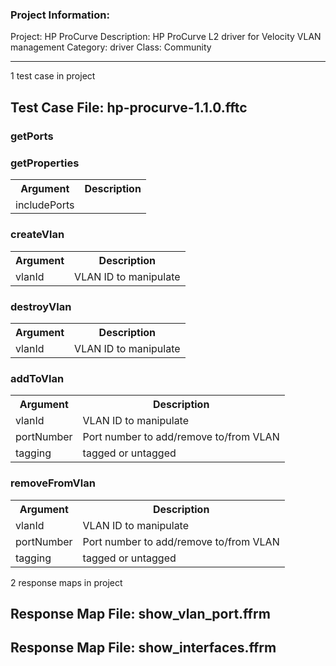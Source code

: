 ### Project Information:
Project: HP ProCurve
Description: HP ProCurve L2 driver for Velocity VLAN management
Category: driver
Class: Community


 ----
1 test case in project
## Test Case File: hp-procurve-1.1.0.fftc
### getPorts
### getProperties
<table><tr><th>Argument</th><th>Description</th></tr>
<tr><td>includePorts</td><tr></tr></table>

### createVlan
<table><tr><th>Argument</th><th>Description</th></tr>
<tr><td>vlanId</td><td>VLAN ID to manipulate</tr></td></table>

### destroyVlan
<table><tr><th>Argument</th><th>Description</th></tr>
<tr><td>vlanId</td><td>VLAN ID to manipulate</tr></td></table>

### addToVlan
<table><tr><th>Argument</th><th>Description</th></tr>
<tr><td>vlanId</td><td>VLAN ID to manipulate</tr></td>
<tr><td>portNumber</td><td>Port number to add/remove to/from VLAN</tr></td>
<tr><td>tagging</td><td>tagged or untagged</tr></td></table>

### removeFromVlan
<table><tr><th>Argument</th><th>Description</th></tr>
<tr><td>vlanId</td><td>VLAN ID to manipulate</tr></td>
<tr><td>portNumber</td><td>Port number to add/remove to/from VLAN</tr></td>
<tr><td>tagging</td><td>tagged or untagged</tr></td></table>

2 response maps in project
## Response Map File: show_vlan_port.ffrm
## Response Map File: show_interfaces.ffrm